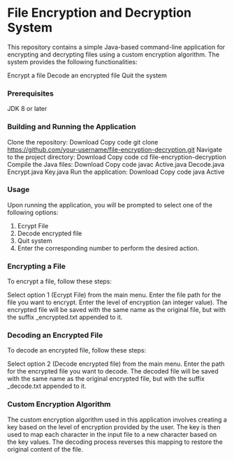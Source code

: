 # File Encryption and Decryption System
This repository contains a simple Java-based command-line application for encrypting and decrypting files using a custom encryption algorithm. The system provides the following functionalities:

Encrypt a file
Decode an encrypted file
Quit the system
### Prerequisites
JDK 8 or later
### Building and Running the Application
Clone the repository:
Download
Copy code
git clone https://github.com/your-username/file-encryption-decryption.git
Navigate to the project directory:
Download
Copy code
cd file-encryption-decryption
Compile the Java files:
Download
Copy code
javac Active.java Decode.java Encrypt.java Key.java
Run the application:
Download
Copy code
java Active
### Usage
Upon running the application, you will be prompted to select one of the following options:
1. Ecrypt File
2. Decode encrypted file
3. Quit system
4. Enter the corresponding number to perform the desired action.

### Encrypting a File
To encrypt a file, follow these steps:

Select option 1 (Ecrypt File) from the main menu.
Enter the file path for the file you want to encrypt.
Enter the level of encryption (an integer value).
The encrypted file will be saved with the same name as the original file, but with the suffix _encrypted.txt appended to it.

### Decoding an Encrypted File
To decode an encrypted file, follow these steps:

Select option 2 (Decode encrypted file) from the main menu.
Enter the path for the encrypted file you want to decode.
The decoded file will be saved with the same name as the original encrypted file, but with the suffix _decode.txt appended to it.

### Custom Encryption Algorithm
The custom encryption algorithm used in this application involves creating a key based on the level of encryption provided by the user. The key is then used to map each character in the input file to a new character based on the key values. The decoding process reverses this mapping to restore the original content of the file.

